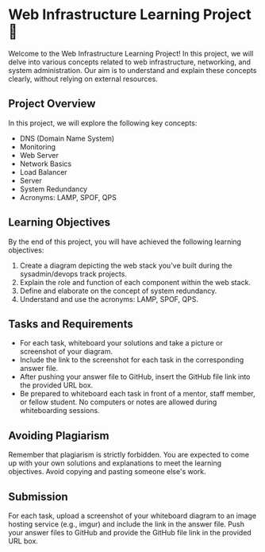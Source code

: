 # Web Infrastructure Learning Project :brain:

Welcome to the Web Infrastructure Learning Project! In this project, we will delve into various concepts related to web infrastructure, networking, and system administration. Our aim is to understand and explain these concepts clearly, without relying on external resources.

## Project Overview

In this project, we will explore the following key concepts:

- DNS (Domain Name System)
- Monitoring
- Web Server
- Network Basics
- Load Balancer
- Server
- System Redundancy
- Acronyms: LAMP, SPOF, QPS

## Learning Objectives

By the end of this project, you will have achieved the following learning objectives:

1. Create a diagram depicting the web stack you've built during the sysadmin/devops track projects.
2. Explain the role and function of each component within the web stack.
3. Define and elaborate on the concept of system redundancy.
4. Understand and use the acronyms: LAMP, SPOF, QPS.

## Tasks and Requirements

- For each task, whiteboard your solutions and take a picture or screenshot of your diagram.
- Include the link to the screenshot for each task in the corresponding answer file.
- After pushing your answer file to GitHub, insert the GitHub file link into the provided URL box.
- Be prepared to whiteboard each task in front of a mentor, staff member, or fellow student. No computers or notes are allowed during whiteboarding sessions.

## Avoiding Plagiarism

Remember that plagiarism is strictly forbidden. You are expected to come up with your own solutions and explanations to meet the learning objectives. Avoid copying and pasting someone else's work.

## Submission

For each task, upload a screenshot of your whiteboard diagram to an image hosting service (e.g., imgur) and include the link in the answer file. Push your answer files to GitHub and provide the GitHub file link in the provided URL box.

